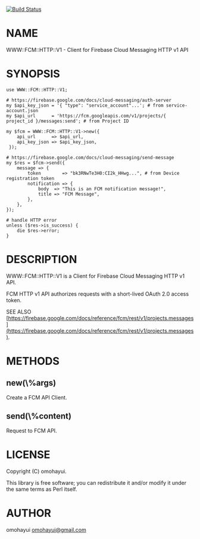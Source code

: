 [![Build Status](https://travis-ci.com/omohayui/WWW-FCM-HTTP-V1.svg?branch=master)](https://travis-ci.com/omohayui/WWW-FCM-HTTP-V1)
# NAME

WWW::FCM::HTTP::V1 - Client for Firebase Cloud Messaging HTTP v1 API

# SYNOPSIS

    use WWW::FCM::HTTP::V1;

    # https://firebase.google.com/docs/cloud-messaging/auth-server
    my $api_key_json = '{ "type": "service_account"...'; # from service-account.json
    my $api_url      = 'https://fcm.googleapis.com/v1/projects/{ project_id }/messages:send'; # from Project ID

    my $fcm = WWW::FCM::HTTP::V1->new({
        api_url      => $api_url,
        api_key_json => $api_key_json,
     });

    # https://firebase.google.com/docs/cloud-messaging/send-message
    my $res = $fcm->send({
        message => {
            token        => "bk3RNwTe3H0:CI2k_HHwg...", # from Device registration token
            notification => {
                body  => "This is an FCM notification message!",
                title => "FCM Message",
            },
        },
    });

    # handle HTTP error
    unless ($res->is_success) {
        die $res->error;
    }

# DESCRIPTION

WWW::FCM::HTTP::V1 is a Client for Firebase Cloud Messaging HTTP v1 API.

FCM HTTP v1 API authorizes requests with a short-lived OAuth 2.0 access token.

SEE ALSO [https://firebase.google.com/docs/reference/fcm/rest/v1/projects.messages](https://firebase.google.com/docs/reference/fcm/rest/v1/projects.messages).

# METHODS

## new(\\%args)

Create a FCM API Client.

## send(\\%content)

Request to FCM API.

# LICENSE

Copyright (C) omohayui.

This library is free software; you can redistribute it and/or modify
it under the same terms as Perl itself.

# AUTHOR

omohayui <omohayui@gmail.com>
